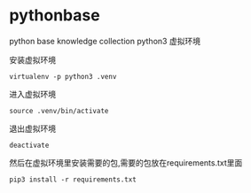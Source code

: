 # pythonbase
python base knowledge collection
python3 虚拟环境

安装虚拟环境
```
virtualenv -p python3 .venv
```
进入虚拟环境
```
source .venv/bin/activate
```
退出虚拟环境
```
deactivate
```

然后在虚拟环境里安装需要的包,需要的包放在requirements.txt里面
```
pip3 install -r requirements.txt
```